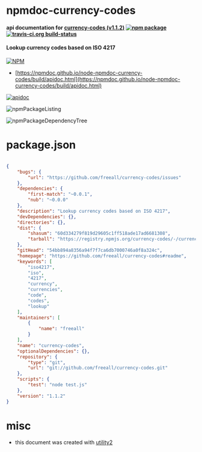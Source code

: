 # npmdoc-currency-codes

#### api documentation for  [currency-codes (v1.1.2)](https://github.com/freeall/currency-codes#readme)  [![npm package](https://img.shields.io/npm/v/npmdoc-currency-codes.svg?style=flat-square)](https://www.npmjs.org/package/npmdoc-currency-codes) [![travis-ci.org build-status](https://api.travis-ci.org/npmdoc/node-npmdoc-currency-codes.svg)](https://travis-ci.org/npmdoc/node-npmdoc-currency-codes)

#### Lookup currency codes based on ISO 4217

[![NPM](https://nodei.co/npm/currency-codes.png?downloads=true&downloadRank=true&stars=true)](https://www.npmjs.com/package/currency-codes)

- [https://npmdoc.github.io/node-npmdoc-currency-codes/build/apidoc.html](https://npmdoc.github.io/node-npmdoc-currency-codes/build/apidoc.html)

[![apidoc](https://npmdoc.github.io/node-npmdoc-currency-codes/build/screenCapture.buildCi.browser.%252Ftmp%252Fbuild%252Fapidoc.html.png)](https://npmdoc.github.io/node-npmdoc-currency-codes/build/apidoc.html)

![npmPackageListing](https://npmdoc.github.io/node-npmdoc-currency-codes/build/screenCapture.npmPackageListing.svg)

![npmPackageDependencyTree](https://npmdoc.github.io/node-npmdoc-currency-codes/build/screenCapture.npmPackageDependencyTree.svg)



# package.json

```json

{
    "bugs": {
        "url": "https://github.com/freeall/currency-codes/issues"
    },
    "dependencies": {
        "first-match": "~0.0.1",
        "nub": "~0.0.0"
    },
    "description": "Lookup currency codes based on ISO 4217",
    "devDependencies": {},
    "directories": {},
    "dist": {
        "shasum": "60d334279f819d29605c1ff518ade17ad6681308",
        "tarball": "https://registry.npmjs.org/currency-codes/-/currency-codes-1.1.2.tgz"
    },
    "gitHead": "54bb894a8356a94f7f7ca6db7000746a0f8a324c",
    "homepage": "https://github.com/freeall/currency-codes#readme",
    "keywords": [
        "iso4217",
        "iso",
        "4217",
        "currency",
        "currencies",
        "code",
        "codes",
        "lookup"
    ],
    "maintainers": [
        {
            "name": "freeall"
        }
    ],
    "name": "currency-codes",
    "optionalDependencies": {},
    "repository": {
        "type": "git",
        "url": "git://github.com/freeall/currency-codes.git"
    },
    "scripts": {
        "test": "node test.js"
    },
    "version": "1.1.2"
}
```



# misc
- this document was created with [utility2](https://github.com/kaizhu256/node-utility2)
